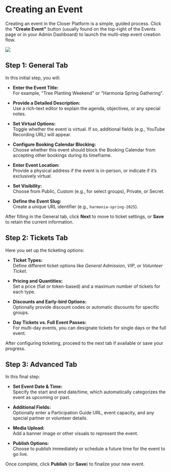 # Creating an Event

Creating an event in the Closer Platform is a simple, guided process. Click the **"Create Event"** button (usually found on the top-right of the Events page or in your Admin Dashboard) to launch the multi-step event creation flow.

![](https://github.com/user-attachments/assets/0757f2f4-8f99-4ab3-8273-c14558f23343)

## Step 1: General Tab

In this initial step, you will:
- **Enter the Event Title:**  
  For example, "Tree Planting Weekend" or "Harmonia Spring Gathering".
  
- **Provide a Detailed Description:**  
  Use a rich-text editor to explain the agenda, objectives, or any special notes.
  
- **Set Virtual Options:**  
  Toggle whether the event is virtual. If so, additional fields (e.g., YouTube Recording URL) will appear.
  
- **Configure Booking Calendar Blocking:**  
  Choose whether this event should block the Booking Calendar from accepting other bookings during its timeframe.
  
- **Enter Event Location:**  
  Provide a physical address if the event is in-person, or indicate if it’s exclusively virtual.
  
- **Set Visibility:**  
  Choose from Public, Custom (e.g., for select groups), Private, or Secret.
  
- **Define the Event Slug:**  
  Create a unique URL identifier (e.g., `harmonia-spring-2025`).

After filling in the General tab, click **Next** to move to ticket settings, or **Save** to retain the current information.

## Step 2: Tickets Tab

Here you set up the ticketing options:
- **Ticket Types:**  
  Define different ticket options like _General Admission_, _VIP_, or _Volunteer Ticket_.
  
- **Pricing and Quantities:**  
  Set a price (fiat or token-based) and a maximum number of tickets for each type.
  
- **Discounts and Early-bird Options:**  
  Optionally provide discount codes or automatic discounts for specific groups.
  
- **Day Tickets vs. Full Event Passes:**  
  For multi-day events, you can designate tickets for single days or the full event.

After configuring ticketing, proceed to the next tab if available or save your progress.

## Step 3: Advanced Tab

In this final step:
- **Set Event Date & Time:**  
  Specify the start and end date/time, which automatically categorizes the event as upcoming or past.
  
- **Additional Fields:**  
  Optionally enter a Participation Guide URL, event capacity, and any special partner or volunteer details.
  
- **Media Upload:**  
  Add a banner image or other visuals to represent the event.
  
- **Publish Options:**  
  Choose to publish immediately or schedule a future time for the event to go live.

Once complete, click **Publish** (or **Save**) to finalize your new event.
